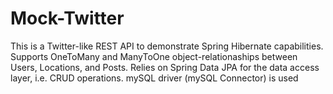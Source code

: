 # Mock-Twitter

This is a Twitter-like REST API to demonstrate Spring Hibernate capabilities. Supports OneToMany and ManyToOne object-relationaships between Users, Locations, and Posts. Relies on Spring Data JPA for the data access layer, i.e. CRUD operations. mySQL driver (mySQL Connector) is used 
